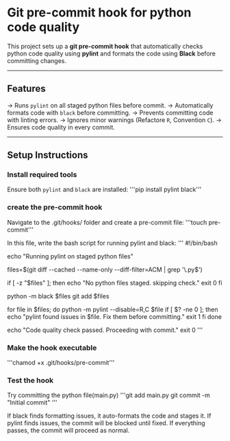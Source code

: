 # Git pre-commit hook for python code quality

This project sets up a **git pre-commit hook** that automatically checks python code quality using **pylint** and formats the code using **Black** before committing changes.

---

## Features

-> Runs `pylint` on all staged python files before commit.
-> Automatically formats code with `black` before committing.
-> Prevents committing code with linting errors.
-> Ignores minor warnings (Refactore `R`, Convention `C`).
-> Ensures code quality in every commit.

---

## Setup Instructions

### Install required tools

Ensure both `pylint` and `black` are installed:
'''pip install pylint black'''

### create the pre-commit hook

Navigate to the .git/hooks/ folder and create a pre-commit file:
'''touch pre-commit'''

In this file, write the bash script for running pylint and black:
'''
#!/bin/bash

echo "Running pylint on staged python files"

files=$(git diff --cached --name-only --diff-filter=ACM | grep '\.py$')

if [ -z "$files" ]; then
echo "No python files staged. skipping check."
exit 0
fi

python -m black $files
git add $files

for file in $files; do
python -m pylint --disable=R,C $file
if [ $? -ne 0 ]; then
echo "pylint found issues in $file. Fix them before committing."
exit 1
fi
done

echo "Code quality check passed. Proceeding with commit."
exit 0
'''

### Make the hook executable

'''chamod +x .git/hooks/pre-commit'''

### Test the hook

Try committing the python file(main.py)
'''git add main.py
git commit -m "Initial commit"
'''

If black finds formatting issues, it auto-formats the code and stages it.
If pylint finds issues, the commit will be blocked until fixed.
If everything passes, the commit will proceed as normal.
